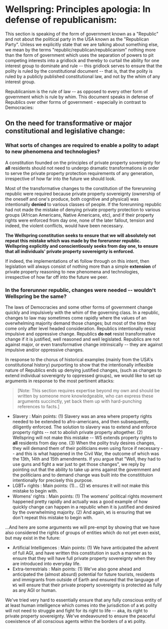 # Wellspring: Principles apologia: In defense of republicanism:

This section is speaking of the form of government known as a "Republic" and not about the political party in the USA known as the "Republican Party". Unless we explicitly state that we are talking about something else, we mean by the terms "republic/republican/republicanism" nothing more than the form of government which uses the separation of powers to pit competing interests into a gridlock and thereby to curtail the ability for one interest group to dominate and rule -- this gridlock serves to ensure that the polity is ruled by the constitutional document -- that is, that the polity is ruled by a publicly published constitutional law, and not by the whim of any interest group.

Republicanism is the rule of law -- as opposed to every other form of government which is rule by whim. This document speaks in defense of Republics over other forms of government - especially in contrast to Democracies:

## On the need for transformative or major constitutional and legislative change:

### What sorts of changes are required to enable a polity to adapt to new phenomena and technologies?

A constitution founded on the principles of private property sovereignty for **all** residents should not need to undergo dramatic transformations in order to serve the private property protection requirements of any generation, irrespective of how far into the future we should look.

Most of the transformative changes to the constitution of the forerunning republic were required because private property sovereignty (ownership of the oneself and one's produce, both cognitive and physical) was intentionally **denied** to various classes of people. If the forerunning republic had not made the mistake of denying private property protection to various groups (African Americans, Native Americans, etc), and if their property rights were enforced from day one, none of the later fallout, tension and indeed, the violent conflicts, would have been necessary.

**The Wellspring constitution seeks to ensure that we will absolutely not repeat this mistake which was made by the forerunner republic. Wellspring explicitly and conscientiously seeks from day one, to ensure that all individuals' private property sovereignty is enforced.**

If indeed, the implementations of `WS` follow through on this intent, then legislation will always consist of nothing more than a simple **extension** of private property reasoning to new phenomena and technologies, irrespective of how far off into the future we peer.

### In the forerunner republic, changes were needed -- wouldn't Wellspring be the same?

The laws of Democracies and some other forms of government change quickly and impulsively with the whim of the governing class. In a republic, changes to law may sometimes come rapidly where the values of an overwhelming majority demand those changes; but most of the time they come only after level headed consideration. Republics intentionally resist impulsive and oppressive change. Republics **do not** resist transformative change if it is justified, well reasoned and well legislated. Republics are not against major, or even transformative change intrinsically -- they are against impulsive and/or oppressive changes.

In response to the chorus of historical examples (mainly from the USA's constitutional history) purporting to show that the intentionally inflexible nature of Republics ends up denying justified changes, (such as changes to extend individual sovereignty to oppressed groups), we would like to set up arguments in response to the most pertinent attacks:

> [Note: This section requires expertise beyond my own and should be written by someone more knowledgeable, who can express these arguments succinctly, yet back them up with hard-punching references to facts.]

- Slavery
: Main points: (1) Slavery was an area where property rights needed to be extended to afro-americans, and then subsequently, diligently enforced. The solution to slavery was to extend and enforce property rights -- not to abolish private property altogether. (2) Wellspring will not make this mistake -- WS extends property rights to **all** residents from day one. (3) When the polity truly desires changes, they will demand them of their politicians even using force if necessary -- and this is what happened in the Civil War, the outcome of which was the 13th, 14th and 15th amendments. If you argue that "Well, they had to use guns and fight a war just to get those changes", we reply by pointing out that the ability to take up arms against the government and the politicians and to demand change was built into the constitituion intentionally for precisely this purpose.
- LGBT+ rights
: Main points: (1)... (2) `WS` ensures it will not make this mistake to begin with.
- Womens' rights
: Main points: (1) The womens' political rights movement happened pretty rapidly and actually was a good example of how quickly change can happen in a republic when it is justified and desired by the overwhelming majority. (2) And again, `WS` is ensuring that we don't repeat this mistake to begin with.

...And here are some arguments we will pre-empt by showing that we have also considered the rights of groups of entities which do not yet even exist, but may exist in the future:
- Artificial Intelligences
: Main points: (1) We have anticipated the advent of full AGI, and have written this constitution in such a manner as to ensure that they will have full private property sovereignty when they are introduced into everyday life.
- Extra-terrestrials
: Main points: (1) We've also gone ahead and anticipated the (almost absurd) potential for future tourists, residents and immigrants from outside of Earth and ensured that the language of `WS` will ensure that their private property sovereignty is protected as fully as any AGI or human.

We've tried very hard to essentially ensure that any fully conscious entity of at least human intelligence which comes into the jurisdiction of a `WS` polity will not need to struggle and fight for its right to life -- aka, its right to private property sovereignty. We've endeavoured to ensure the peaceful coexistence of all conscious agents within the borders of a `WS` polity.
